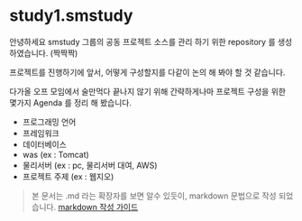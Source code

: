 # study1.smstudy
안녕하세요 smstudy 그룹의 공동 프로젝트 소스를 관리 하기 위한 repository 를 생성 하였습니다. (짝짝짝)

프로젝트를 진행하기에 앞서, 어떻게 구성할지를 다같이 논의 해 봐야 할 것 같습니다.

다가올 오프 모임에서 술만먹다 끝나지 않기 위해 간략하게나마 프로젝트 구성을 위한 몇가지 Agenda 를 정리 해 봤습니다.

* 프로그래밍 언어
* 프레임워크 
* 데이터베이스
* was (ex : Tomcat)
* 물리서버 (ex : pc, 물리서버 대여, AWS)
* 프로젝트 주제 (ex : 웹지오)


>본 문서는 .md 라는 확장자를 보면 알수 있듯이, markdown 문법으로 작성 되었습니다. 
>[markdown 작성 가이드](http://scriptogr.am/myevan/post/markdown-syntax-guide-for-scriptogram)
